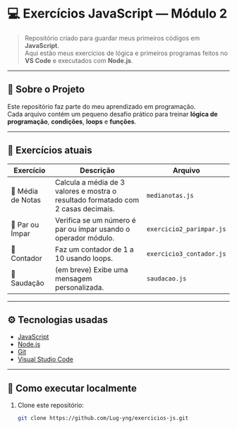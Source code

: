 # 💻 Exercícios JavaScript — Módulo 2

> Repositório criado para guardar meus primeiros códigos em **JavaScript**.  
> Aqui estão meus exercícios de lógica e primeiros programas feitos no **VS Code** e executados com **Node.js**.

---

## 📘 Sobre o Projeto

Este repositório faz parte do meu aprendizado em programação.  
Cada arquivo contém um pequeno desafio prático para treinar **lógica de programação**, **condições**, **loops** e **funções**.

---

## 📂 Exercícios atuais

| Exercício | Descrição | Arquivo |
|------------|------------|----------|
| 🧮 Média de Notas | Calcula a média de 3 valores e mostra o resultado formatado com 2 casas decimais. | `medianotas.js` |
|🔢 Par ou Ímpar | Verifica se um número é par ou ímpar usando o operador módulo. |     `exercicio2_parimpar.js` |
| 🔄 Contador | Faz um contador de 1 a 10 usando loops. | `exercicio3_contador.js` |
| 🙋 Saudação | (em breve) Exibe uma mensagem personalizada. | `saudacao.js` |

---

## ⚙️ Tecnologias usadas
- [JavaScript](https://developer.mozilla.org/en-US/docs/Web/JavaScript)
- [Node.js](https://nodejs.org/)
- [Git](https://git-scm.com/)
- [Visual Studio Code](https://code.visualstudio.com/)

---

## 🚀 Como executar localmente

1. Clone este repositório:
   ```bash
   git clone https://github.com/Lug-yng/exercicios-js.git
